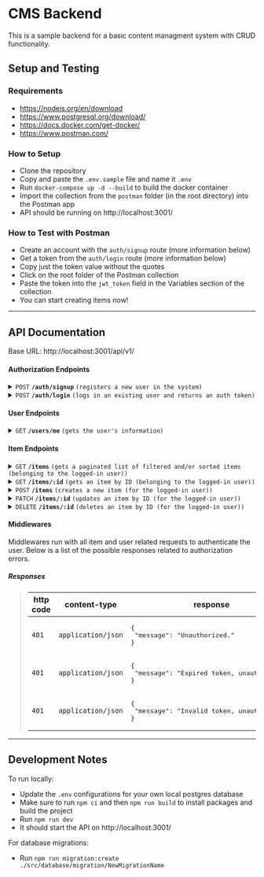 # CMS Backend

This is a sample backend for a basic content managment system with CRUD functionality.

## Setup and Testing

### Requirements

- https://nodejs.org/en/download
- https://www.postgresql.org/download/
- https://docs.docker.com/get-docker/
- https://www.postman.com/

### How to Setup
 
- Clone the repository
- Copy and paste the `.env.sample` file and name it `.env`
- Run `docker-compose up -d --build` to build the docker container
- Import the collection from the `postman` folder (in the root directory) into the Postman app
- API should be running on http://localhost:3001/

### How to Test with Postman

- Create an account with the `auth/signup` route (more information below)
- Get a token from the `auth/login` route (more information below)
- Copy just the token value without the quotes
- Click on the root folder of the Postman collection
- Paste the token into the `jwt_token` field in the Variables section of the collection
- You can start creating items now!

---

## API Documentation

Base URL: http://localhost:3001/api/v1/

#### Authorization Endpoints

<details>
 <summary><code>POST</code> <code><b>/auth/signup</b></code> <code>(registers a new user in the system)</code></summary>

##### Body

> | name     | type     | data type | description                                                                                                               |
> | -------- | -------- | --------- | ------------------------------------------------------------------------------------------------------------------------- |
> | username | required | string    | The username will be used to login to the user's account.                                                                 |
> | pin      | required | string    | The pin is a string containing only numbers between 4 and 6 characters. It will be used to sign in to the user's account. |

##### Responses

> | http code | content-type       | response                                                                                     |
> | --------- | ------------------ | -------------------------------------------------------------------------------------------- |
> | `201`     | `application/json` | <pre>{<br> "message": "Successfully registered user.",<br>}</pre>                            |
> | `400`     | `application/json` | <pre>{<br> "message": "Username must be unique, please try a different username."<br>}</pre> |
> | `400`     | `application/json` | <pre>{<br> "message": "Invalid request, see errors.",<br> "errors": []<br>}</pre>            |

</details>

<details>
 <summary><code>POST</code> <code><b>/auth/login</b></code> <code>(logs in an existing user and returns an auth token)</code></summary>

##### Body

> | name     | type     | data type | description                                                                                                               |
> | -------- | -------- | --------- | ------------------------------------------------------------------------------------------------------------------------- |
> | username | required | string    | The username will be used to login to the user's account.                                                                 |
> | pin      | required | string    | The pin is a string containing only numbers between 4 and 6 characters. It will be used to sign in to the user's account. |

##### Responses

> | http code | content-type       | response                                                                                     |
> | --------- | ------------------ | -------------------------------------------------------------------------------------------- |
> | `200`     | `application/json` | <pre>{<br> "token": "eyJhbGciOiJIUzI1NiIsInR5cCI6IkpXVCJ9.eyJ1c2VyVWlkIjoiOTNiMmE5Y2QtZGVlNC00MmVmLTg2OTItNWQ2NjY0MThlNTUwIiwiY3JlYXRlZEF0IjoiMjAyMy0wNS0wM1QwMToxNDoxMC42MjdaIiwiaWF0IjoxNjgzMDc2NDUwLCJleHAiOjE2ODMwNzgyNTB9.6cNbN-MaN0U2ousZtRk-iN0lk_EmMbs-e6Mz9S2OZ-Y"<br>}</pre> |
> | `400`     | `application/json` | <pre>{<br> "message": "Invalid request, see errors.",<br> "errors": []<br>}</pre>                                                                                                                                                                                                      |
> | `400`     | `application/json` | <pre>{<br> "message": "Invalid username or pin."<br>}</pre>                                                                                                                                                                                                                            |
> | `400`     | `application/json` | <pre>{<br> "message": "User account is not active."<br>}</pre>                                                                                                                                                                                                                         |

</details>



#### User Endpoints

<details>
 <summary><code>GET</code> <code><b>/users/me</b></code> <code>(gets the user's information)</code></summary>

##### Responses

> | http code | content-type       | response                                                                                                            |
> | --------- | ------------------ | ------------------------------------------------------------------------------------------------------------------- |
> | `200`     | `application/json` | <pre>{<br> "uid": "93b2a9cd-dee4-42ef-8692-5d666418e550",<br> "username": "dkrs",<br> "status": "active"<br>}</pre> |

</details>



#### Item Endpoints

<details>
 <summary><code>GET</code> <code><b>/items</b></code> <code>(gets a paginated list of filtered and/or sorted items (belonging to the logged-in user))</code></summary>

##### Query Params

> | name       | type     | data type | description                                                                            |
> | ---------- | -------- | --------- | -------------------------------------------------------------------------------------- |
> | page       | optional | number    | The page number for paginating the data. Default page: 1.                              |
> | limit      | optional | number    | The number of items desired per page. Default limit: 25.                               |
> | status     | optional | string    | Filters by the status. Valid values are 'active', 'draft', 'inactive', and 'archived'. |
> | visibility | optional | string    | Filters by the visibility. Valid values are 'public' and 'private'.                    |
> | sort       | optional | string    | Sorts by the specified fields. Example format: "createdAt:desc,title:asc".             |

##### Responses

> | http code | content-type       | response                                                                                                      |
> | --------- | ------------------ | ------------------------------------------------------------------------------------------------------------- |
> | `200`     | `application/json` | <pre>{<br> "count": 0,<br> "totalCount": 0,<br> "page": 1,<br> "perPageCount": 25,<br> "items": []<br>}</pre> |
> | `400`     | `application/json` | <pre>{<br> "message": "Invalid request, see errors.",<br> "errors": []<br>}</pre>                             |

</details>

<details>
 <summary><code>GET</code> <code><b>/items/:id</b></code> <code>(gets an item by ID (belonging to the logged-in user))</code></summary>

##### Path Params

> | name | type     | data type | description                |
> | ---- | -------- | --------- | -------------------------- |
> | id   | required | number    | The ID number of the item. |

##### Responses

> | http code | content-type       | response                                                                                     |
> | --------- | ------------------ | -------------------------------------------------------------------------------------------- |
> | `200`     | `application/json` | <pre>{<br> "id": 1,<br> "title": "Sample Title",<br> "description": "Item description goes here",<br> "status": "active",<br> "visibility": "private",<br> "createdAt": "2023-05-01T16:31:29.981Z",<br> "updatedAt": "2023-05-01T16:31:29.981Z"<br>}</pre> |
> | `404`     | `application/json` | <pre>{<br> "message": "Item not found."<br>}</pre>                                                                                                                                                                                                         |

</details>

<details>
 <summary><code>POST</code> <code><b>/items</b></code> <code>(creates a new item (for the logged-in user))</code></summary>

##### Body

> | name        | type     | data type | description                                                                             |
> | ----------- | -------- | --------- | --------------------------------------------------------------------------------------- |
> | title       | required | string    | The title of the item.                                                                  |
> | description | required | text      | The description of the item. Can be left empty but is still required.                   |
> | status      | optional | string    | The status of the item. Valid values are 'active', 'draft', 'inactive', and 'archived'. |
> | visibility  | optional | string    | The visibility of the item. Valid values are 'public' and 'private'.                    |

##### Responses

> | http code | content-type       | response                                                                          |
> | --------- | ------------------ | --------------------------------------------------------------------------------- |
> | `201`     | `application/json` | <pre>{<br> "id": 1<br>}</pre>                                                     |
> | `400`     | `application/json` | <pre>{<br> "message": "Invalid request, see errors.",<br> "errors": []<br>}</pre> |

</details>

<details>
 <summary><code>PATCH</code> <code><b>/items/:id</b></code> <code>(updates an item by ID (for the logged-in user))</code></summary>

##### Body

> | name        | type     | data type | description                                                                                     |
> | ----------- | -------- | --------- | ----------------------------------------------------------------------------------------------- |
> | title       | optional | string    | The updated title of the item.                                                                  |
> | description | optional | text      | The updated description of the item.                                                            |
> | status      | optional | string    | The updated status of the item. Valid values are 'active', 'draft', 'inactive', and 'archived'. |
> | visibility  | optional | string    | The updated visibility of the item. Valid values are 'public' and 'private'.                    |

##### Responses

> | http code | content-type       | response                                                                          |
> | --------- | ------------------ | --------------------------------------------------------------------------------- |
> | `200`     | `application/json` | <pre>{<br> "message": Successfully updated item."<br>}</pre>                      |
> | `404`     | `application/json` | <pre>{<br> "message": "Item not found."<br>}</pre>                                |
> | `400`     | `application/json` | <pre>{<br> "message": "Invalid request, see errors.",<br> "errors": []<br>}</pre> |

</details>

<details>
 <summary><code>DELETE</code> <code><b>/items/:id</b></code> <code>(deletes an item by ID (for the logged-in user))</code></summary>

##### Path Params

> | name | type     | data type | description                |
> | ---- | -------- | --------- | -------------------------- |
> | id   | required | number    | The ID number of the item. |

##### Responses

> | http code | content-type       | response                                                    |
> | --------- | ------------------ | ----------------------------------------------------------- |
> | `200`     | `application/json` | <pre>{<br> "message": Successfully delete item."<br>}</pre> |
> | `404`     | `application/json` | <pre>{<br> "message": "Item not found."<br>}</pre>          |

</details>



#### Middlewares

Middlewares run with all item and user related requests to authenticate the user. Below is a list of the possible responses related to authorization errors.

##### Responses

> | http code | content-type       | response                                                        |
> | --------- | ------------------ | --------------------------------------------------------------- |
> | `401`     | `application/json` | <pre>{<br> "message": "Unauthorized."<br>}</pre>                |
> | `401`     | `application/json` | <pre>{<br> "message": "Expired token, unauthorized."<br>}</pre> |
> | `401`     | `application/json` | <pre>{<br> "message": "Invalid token, unauthorized."<br>}</pre> |

---

## Development Notes

To run locally:
- Update the `.env` configurations for your own local postgres database 
- Make sure to run `npm ci` and then `npm run build` to install packages and build the project
- Run `npm run dev`
- It should start the API on http://localhost:3001/

For database migrations:
- Run `npm run migration:create ./src/database/migration/NewMigrationName`
